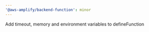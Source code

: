```yaml
---
'@aws-amplify/backend-function': minor
---
```


Add timeout, memory and environment variables to defineFunction
